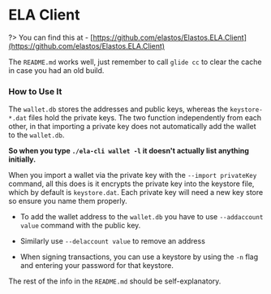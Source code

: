 

# ELA Client

?> You can find this at - [https://github.com/elastos/Elastos.ELA.Client](https://github.com/elastos/Elastos.ELA.Client)

The `README.md` works well, just remember to call `glide cc` to clear the cache in case you had an old build.


### How to Use It

The `wallet.db` stores the addresses and public keys, whereas the `keystore-*.dat` files hold the private keys.
The two function independently from each other, in that importing a private key does not automatically add the wallet to the `wallet.db`.

**So when you type `./ela-cli wallet -l` it doesn't actually list anything initially.**

When you import a wallet via the private key with the `--import privateKey` command, all this does is it encrypts the private key into the keystore file,
which by default is `keystore.dat`. Each private key will need a new key store so ensure you name them properly.

- To add the wallet address to the `wallet.db` you have to use `--addaccount value` command with the public key.

- Similarly use `--delaccount value` to remove an address

- When signing transactions, you can use a keystore by using the `-n` flag and entering your password for that keystore.

The rest of the info in the `README.md` should be self-explanatory.
